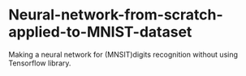 # Neural-network-from-scratch-applied-to-MNIST-dataset
Making a neural network for (MNSIT)digits recognition without using Tensorflow library.
